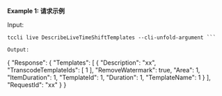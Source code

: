 **Example 1: 请求示例**



Input: 

```
tccli live DescribeLiveTimeShiftTemplates --cli-unfold-argument ```

Output: 
```
{
    "Response": {
        "Templates": [
            {
                "Description": "xx",
                "TranscodeTemplateIds": [
                    1
                ],
                "RemoveWatermark": true,
                "Area": 1,
                "ItemDuration": 1,
                "TemplateId": 1,
                "Duration": 1,
                "TemplateName": 1
            }
        ],
        "RequestId": "xx"
    }
}
```

